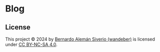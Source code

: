 # Blog

## License

This project © 2024 by [Bernardo Alemán Siverio (wandeber)](https://github.com/wandeber) is licensed under [CC BY-NC-SA 4.0](./LICENSE).
